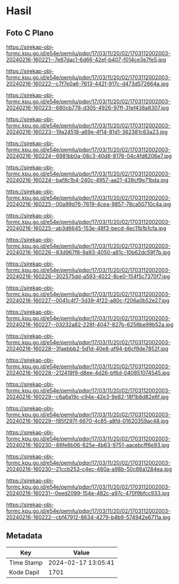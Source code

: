 # Hasil

## Foto C Plano

https://sirekap-obj-formc.kpu.go.id/e54e/pemilu/pdpr/17/03/11/20/02/1703112002003-20240216-160221--7e67dac1-6d66-42ef-b407-f014ce3e7fe5.jpg

https://sirekap-obj-formc.kpu.go.id/e54e/pemilu/pdpr/17/03/11/20/02/1703112002003-20240216-160222--c7f7e0a6-7613-442f-917c-d473d572664a.jpg

https://sirekap-obj-formc.kpu.go.id/e54e/pemilu/pdpr/17/03/11/20/02/1703112002003-20240216-160223--680cb778-d305-4926-97ff-31ef438a8307.jpg

https://sirekap-obj-formc.kpu.go.id/e54e/pemilu/pdpr/17/03/11/20/02/1703112002003-20240216-160223--19a24518-a69e-4f14-81d1-362381c63a23.jpg

https://sirekap-obj-formc.kpu.go.id/e54e/pemilu/pdpr/17/03/11/20/02/1703112002003-20240216-160224--6981bb0a-08c3-40d6-8176-04c4fd6206e7.jpg

https://sirekap-obj-formc.kpu.go.id/e54e/pemilu/pdpr/17/03/11/20/02/1703112002003-20240216-160224--baf8c1b4-240c-4957-aa21-438cf9e71bda.jpg

https://sirekap-obj-formc.kpu.go.id/e54e/pemilu/pdpr/17/03/11/20/02/1703112002003-20240216-160225--00a99d76-7619-4cea-9857-78ca50710c4a.jpg

https://sirekap-obj-formc.kpu.go.id/e54e/pemilu/pdpr/17/03/11/20/02/1703112002003-20240216-160225--ab3d6645-153e-48f3-becd-4ec11b1b1cfa.jpg

https://sirekap-obj-formc.kpu.go.id/e54e/pemilu/pdpr/17/03/11/20/02/1703112002003-20240216-160226--83d967f8-9a93-4050-a81c-10b62dc59f7b.jpg

https://sirekap-obj-formc.kpu.go.id/e54e/pemilu/pdpr/17/03/11/20/02/1703112002003-20240216-160226--302575dd-a593-4022-8ce0-154f5c7370f7.jpg

https://sirekap-obj-formc.kpu.go.id/e54e/pemilu/pdpr/17/03/11/20/02/1703112002003-20240216-160227--0041c4f7-3d39-4f22-a80c-f206a0b52e27.jpg

https://sirekap-obj-formc.kpu.go.id/e54e/pemilu/pdpr/17/03/11/20/02/1703112002003-20240216-160227--03232a82-228f-4047-827b-6256be99b52a.jpg

https://sirekap-obj-formc.kpu.go.id/e54e/pemilu/pdpr/17/03/11/20/02/1703112002003-20240216-160228--3faebbb2-5d1d-40e8-af94-b6cf9de7852f.jpg

https://sirekap-obj-formc.kpu.go.id/e54e/pemilu/pdpr/17/03/11/20/02/1703112002003-20240216-160228--212419f9-d8ee-4d26-bf6d-040851074545.jpg

https://sirekap-obj-formc.kpu.go.id/e54e/pemilu/pdpr/17/03/11/20/02/1703112002003-20240216-160229--c6a6a19c-c94e-42e3-9e82-18f1b8d82e6f.jpg

https://sirekap-obj-formc.kpu.go.id/e54e/pemilu/pdpr/17/03/11/20/02/1703112002003-20240216-160229--f85f297f-6670-4c85-a8fd-01620359ac48.jpg

https://sirekap-obj-formc.kpu.go.id/e54e/pemilu/pdpr/17/03/11/20/02/1703112002003-20240216-160230--86fe8b06-625e-4b63-9751-aacebcff6e93.jpg

https://sirekap-obj-formc.kpu.go.id/e54e/pemilu/pdpr/17/03/11/20/02/1703112002003-20240216-160230--21ccb253-c4ec-460a-a98b-50c66a1284ea.jpg

https://sirekap-obj-formc.kpu.go.id/e54e/pemilu/pdpr/17/03/11/20/02/1703112002003-20240216-160231--0eed2099-154e-482c-a97c-470f9bfcc933.jpg

https://sirekap-obj-formc.kpu.go.id/e54e/pemilu/pdpr/17/03/11/20/02/1703112002003-20240216-160222--cbf47912-8634-4279-b4b9-574942e6711a.jpg


## Metadata

| Key        | Value               |
| ---------- | ------------------- |
| Time Stamp | 2024-02-17 13:05:41 |
| Kode Dapil | 1701                |



